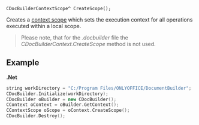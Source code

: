`CDocBuilderContextScope^ CreateScope();`

Creates a [context scope](../../CDocBuilderContextScope/index.md) which sets the execution context for all operations executed within a local scope.

> Please note, that for the *.docbuilder* file the *CDocBuilderContext.CreateScope* method is not used.

## Example

**.Net**

```cpp
string workDirectory = "C:/Program Files/ONLYOFFICE/DocumentBuilder";
CDocBuilder.Initialize(workDirectory);
CDocBuilder oBuilder = new CDocBuilder();
CContext oContext = oBuilder.GetContext();
CContextScope oScope = oContext.CreateScope();
CDocBuilder.Destroy();
```
